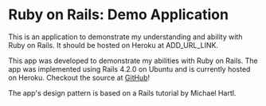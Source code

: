 # Ruby on Rails: Demo Application

This is an application to demonstrate my understanding and ability with Ruby on Rails. It should be hosted on Heroku at ADD_URL_LINK.

This app was developed to demonstrate my abilities with Ruby on Rails. The app was implemented using Rails 4.2.0 on Ubuntu and is currently hosted on Heroku. Checkout the source at <a href='https://github.com/aerotog/sample_app'>GitHub</a>! 

The app's design pattern is based on a Rails tutorial by Michael Hartl.